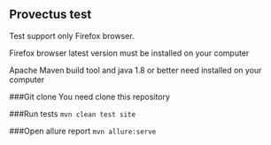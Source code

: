 ## Provectus test

Test support only Firefox browser.

Firefox browser latest version must be installed on your computer

Apache Maven build tool and java 1.8 or better need installed on your computer 


###Git clone
You need clone this repository

###Run tests
`mvn clean test site`

###Open allure report
`mvn allure:serve`

